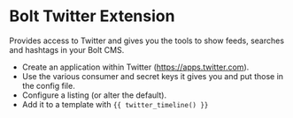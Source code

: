 Bolt Twitter Extension
======================

Provides access to Twitter and gives you the tools to show feeds, searches and hashtags in your Bolt CMS.

* Create an application within Twitter (https://apps.twitter.com).
* Use the various consumer and secret keys it gives you and put those in the config file.
* Configure a listing (or alter the default).
* Add it to a template with ```{{ twitter_timeline() }}```
